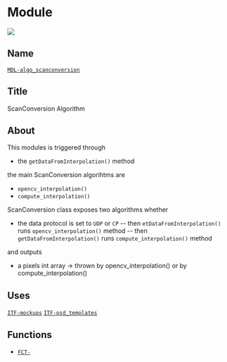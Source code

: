 # Module
![](viewme.jpg)

## Name
[`MDL-algo_scanconversion`]()

## Title
ScanConversion Algorithm

## About
This modules is triggered through
- the `getDataFromInterpolation()` method

the main ScanConversion algorihtms are
- `opencv_interpolation()`
- `compute_interpolation()`

ScanConversion class exposes two algorithms whether

- the data protocol is set to `UDP` or `CP`
 -- then `etDataFromInterpolation()` runs `opencv_interpolation()` method
 -- then `getDataFromInterpolation()` runs `compute_interpolation()` method



and outputs
- a pixels int array -> thrown by opencv_interpolation() or by compute_interpolation()

## Uses
[`ITF-mockups`](../interfaces/ITF-ultrasound_constants.md)
[`ITF-psd_templates`](../interfaces/ITF-ultrasound_data.md)

## Functions
* [`FCT-`]()
